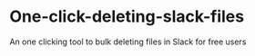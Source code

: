 # One-click-deleting-slack-files
An one clicking tool to bulk deleting files in Slack for free users
